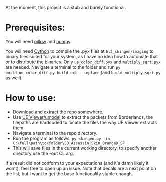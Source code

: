At the moment, this project is a stub and barely functional.

# Prerequisites:

You will need [pillow](https://pypi.org/project/Pillow/) and [numpy](https://pypi.org/project/numpy/).

You will need [Cython](https://pypi.org/project/Cython/) to compile the .pyx files at `bl2_skingen/imaging` to binary files suited for your system, as I have no idea how to automate that or to distribute the binaries.
Only `ue_color_diff.pyx` and `multiply_sqrt.pyx` are needed.
Navigate a terminal to the folder and run `py build_ue_color_diff.py build_ext --inplace` (and `build_multiply_sqrt.py` as well).

# How to use:
 * Download and extract the repo somewhere.
 * Use [UE Viewer/umodel](https://www.gildor.org/en/projects/umodel) to extract the packets from Borderlands, the filepaths are hardcoded to locate the files the way UE Viewer extracts them.
 * Navigate a terminal to the repo directory.
 * Run the program as follows: `py skingen.py -in C:\full\path\to\folder\CD_Assassin_Skin_OrangeD_SF`
  * This will save files in the current working directory, to specify another directory use the -out CL arg.

If a result did not conform to your expectations (and it's damn likely it won't), feel free to open up an issue. Note that decals are a next point on the list, but I want to get the base functionality stable enough.
